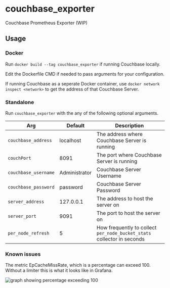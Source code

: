 # couchbase_exporter
Couchbase Prometheus Exporter (WIP)

## Usage

### Docker
Run `docker build --tag couchbase_exporter` if running Couchbase locally.

Edit the Dockerfile CMD if needed to pass arguments for your configuration.

If running Couchbase as a seperate Docker container, use `docker network inspect <network>` to get the address of that Couchbase Server.  

### Standalone
Run `couchbase_exporter` with the any of the following optional arguments.

| Arg | Default | Description |
| ------- | ------- | ------------|
| `couchbase_address` | localhost | The address where Couchbase Server is running |
| `couchPort` | 8091 | The port where Couchbase Server is running
| `couchbase_username` | Administrator | Couchbase Server Username |
| `couchbase_password` | password | Couchbase Server Password |
| `server_address` | 127.0.0.1 | The address to host the server on |
| `server_port` | 9091 | The port to host the server on |
| `per_node_refresh` | 5 | How frequently to collect `per_node_bucket_stats` collector in seconds |

### Known issues

The metric EpCacheMissRate, which is a percentage can exceed 100. Without a limiter this is what it looks like in Grafana.

![graph showing percentage exceeding 100](https://raw.githubusercontent.com/couchbase/couchbase_exporter/master/IT'S_OVER_100!!!.png)